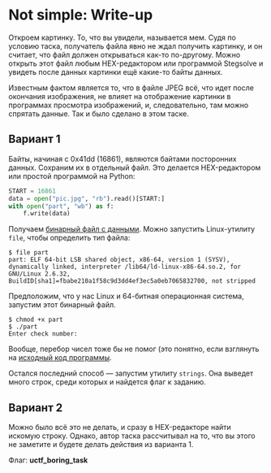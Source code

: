 # Not simple: Write-up

Откроем картинку. То, что вы увидели, называется мем. Судя по условию таска,
получатель файла явно не ждал получить картинку, и он считает, что файл
должен открываться как-то по-другому. Можно открыть этот файл любым
HEX-редактором или программой Stegsolve и увидеть после данных картинки ещё
какие-то байты данных.

Известным фактом является то, что в файле JPEG всё, что идет после окончания
изображения, не влияет на отображение картинки в программах просмотра
изображений, и, следовательно, там можно спрятать данные. Так и было сделано
в этом таске.

## Вариант 1

Байты, начиная с 0x41dd (16861), являются байтами посторонних данных. Сохраним
их в отдельный файл. Это делается HEX-редактором или простой программой на Python:

```python
START = 16861
data = open("pic.jpg", "rb").read()[START:]
with open("part", "wb") as f:
    f.write(data)
```

Получаем [бинарный файл с данными](https://github.com/upmlctf/2017-summer/blob/master/not-simple/part).
Можно запустить Linux-утилиту `file`, чтобы определить тип файла:

```
$ file part
part: ELF 64-bit LSB shared object, x86-64, version 1 (SYSV), dynamically linked, interpreter /lib64/ld-linux-x86-64.so.2, for GNU/Linux 2.6.32, BuildID[sha1]=fbabe210a1f58c9d3dd4ef3ec5a0eb7065832700, not stripped
```

Предположим, что у нас Linux и 64-битная операционная система, запустим этот
бинарный файл.

```
$ chmod +x part
$ ./part
Enter check number:
```

Вообще, перебор чисел тоже бы не помог (это понятно, если взглянуть на
[исходный код программы](https://github.com/upmlctf/2017-summer/blob/master/not-simple/source.cpp).

Остался последний способ — запустим утилиту `strings`. Она выведет много строк,
среди которых и найдется флаг к заданию.

## Вариант 2

Можно было всё это не делать, и сразу в HEX-редакторе найти искомую строку.
Однако, автор таска рассчитывал на то, что вы этого не заметите и будете
делать действия из варианта 1.

Флаг: **uctf_boring_task**
